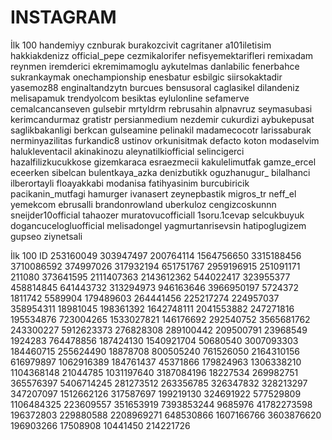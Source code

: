 # INSTAGRAM

İlk 100
handemiyy
cznburak
burakozcivit
cagritaner
a101iletisim
hakkiakdenizz
official_pepe
cezmikalorifer
nefisyemektarifleri
remixadam
reynmen
iremderici
ekremimamoglu
aykutelmas
danlabilic
fenerbahce
sukrankaymak
onechampionship
enesbatur
esbilgic
siirsokaktadir
yasemoz88
enginaltandzytn
burcues
bensusoral
caglasikel
dilandeniz
melisapamuk
trendyolcom
besiktas
eylulonline
sefamerve
cemalcancanseven
gulsebir
mrtyldrm
rebrusahin
alpnavruz
seymasubasi
kerimcandurmaz
gratistr
persianmedium
nezdemir
cukurdizi
aybukepusat
saglikbakanligi
berkcan
gulseamine
pelinakil
madamecocotr
larissaburak
nerminyazilitas
furkandic8
ustinov
orkunisitmak
defacto
koton
modaselvim
halukleventacil
akinakinozu
aleynatilkiofficial
selincigerci
hazalfilizkucukkose
gizemkaraca
esraezmecii
kakulelimutfak
gamze_ercel
eceerken
sibelcan
bulentkaya_azka
denizbutikk
oguzhanugur_
bilalhanci
ilberortayli
floayakkabi
modanisa
fatihyasinim
burcubiricik
pacikanin_mutfagi
hamurger
ivanasert
zeynepbastik
migros_tr
neff_el
yemekcom
ebrusalli
brandonrowland
uberkuloz
cengizcoskunnn
sneijder10official
tahaozer
muratovucofficiall
1soru.1cevap
selcukbuyuk
dogancucelogluofficial
melisadongel
yagmurtanrisevsin
hatipoglugizem
gupseo
ziynetsali

İlk 100 ID
253160049
303947497
200764114
1564756650
3315188456
3710086592
374997026
317932194
651751767
2959196915
251091171
211080
373641595
2111407363
2143612362
544022417
323955377
458814845
641443732
313294973
946163646
3966950197
5724372
1811742
5589904
179489603
264441456
225217274
224957037
358954311
18981045
198361392
1642748111
2041553882
247271816
195534876
723004265
1533027821
146176692
292540752
3565681762
243300227
5912623373
276828308
289100442
209500791
23968549
1924283
764478856
187424130
1540921704
50680540
3007093303
184460715
255624490
18878708
800505240
761526050
2164310156
616979897
1062916389
184761437
45371866
179824963
1306338210
1104368148
21044785
1031197640
3187084196
18227534
269982751
365576397
5406714245
281273512
263356785
326347832
328213297
347207097
1512662126
317587697
199219130
324691922
577529809
1106484325
223609557
351653919
7393853244
9685976
41782273598
196372803
229880588
2208969271
648530866
1607166766
3603876620
196903266
17508908
10441450
214221726
